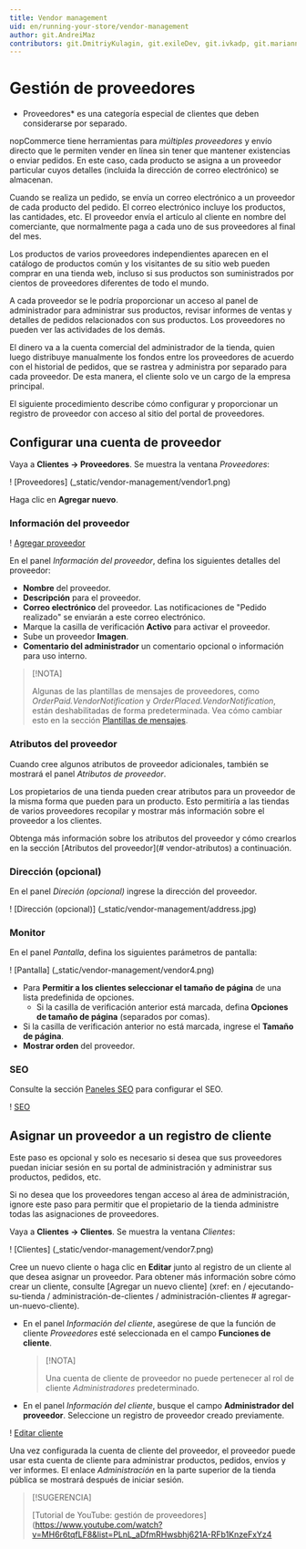```yaml
---
title: Vendor management
uid: en/running-your-store/vendor-management
author: git.AndreiMaz
contributors: git.DmitriyKulagin, git.exileDev, git.ivkadp, git.mariannk
---
```


# Gestión de proveedores

* Proveedores* es una categoría especial de clientes que deben considerarse por separado.

nopCommerce tiene herramientas para *múltiples proveedores* y envío directo que le permiten vender en línea sin tener que mantener existencias o enviar pedidos. En este caso, cada producto se asigna a un proveedor particular cuyos detalles (incluida la dirección de correo electrónico) se almacenan.

Cuando se realiza un pedido, se envía un correo electrónico a un proveedor de cada producto del pedido. El correo electrónico incluye los productos, las cantidades, etc. El proveedor envía el artículo al cliente en nombre del comerciante, que normalmente paga a cada uno de sus proveedores al final del mes.

Los productos de varios proveedores independientes aparecen en el catálogo de productos común y los visitantes de su sitio web pueden comprar en una tienda web, incluso si sus productos son suministrados por cientos de proveedores diferentes de todo el mundo.

A cada proveedor se le podría proporcionar un acceso al panel de administrador para administrar sus productos, revisar informes de ventas y detalles de pedidos relacionados con sus productos. Los proveedores no pueden ver las actividades de los demás.

El dinero va a la cuenta comercial del administrador de la tienda, quien luego distribuye manualmente los fondos entre los proveedores de acuerdo con el historial de pedidos, que se rastrea y administra por separado para cada proveedor. De esta manera, el cliente solo ve un cargo de la empresa principal.

El siguiente procedimiento describe cómo configurar y proporcionar un registro de proveedor con acceso al sitio del portal de proveedores.

## Configurar una cuenta de proveedor

Vaya a **Clientes → Proveedores**. Se muestra la ventana *Proveedores*:

! [Proveedores] (_static/vendor-management/vendor1.png)

Haga clic en **Agregar nuevo**.

### Información del proveedor

! [Agregar proveedor](_static/vendor-management/vendor2.png)

En el panel *Información del proveedor*, defina los siguientes detalles del proveedor:

* **Nombre** del proveedor.
* **Descripción** para el proveedor.
* **Correo electrónico** del proveedor. Las notificaciones de "Pedido realizado" se enviarán a este correo electrónico.
* Marque la casilla de verificación **Activo** para activar el proveedor.
* Sube un proveedor **Imagen**.
* **Comentario del administrador** un comentario opcional o información para uso interno.

> [!NOTA]
>
> Algunas de las plantillas de mensajes de proveedores, como *OrderPaid.VendorNotification* y *OrderPlaced.VendorNotification*, están deshabilitadas de forma predeterminada. Vea cómo cambiar esto en la sección [Plantillas de mensajes](xref:es/running-your-store/content-management/message-templates).

### Atributos del proveedor

Cuando cree algunos atributos de proveedor adicionales, también se mostrará el panel *Atributos de proveedor*.

Los propietarios de una tienda pueden crear atributos para un proveedor de la misma forma que pueden para un producto. Esto permitiría a las tiendas de varios proveedores recopilar y mostrar más información sobre el proveedor a los clientes.

 Obtenga más información sobre los atributos del proveedor y cómo crearlos en la sección [Atributos del proveedor](# vendor-atributos) a continuación.

### Dirección (opcional)
En el panel *Direción (opcional)* ingrese la dirección del proveedor.

! [Dirección (opcional)] (_static/vendor-management/address.jpg)

### Monitor

En el panel *Pantalla*, defina los siguientes parámetros de pantalla:

! [Pantalla] (_static/vendor-management/vendor4.png)

* Para **Permitir a los clientes seleccionar el tamaño de página** de una lista predefinida de opciones.
  * Si la casilla de verificación anterior está marcada, defina **Opciones de tamaño de página** (separados por comas).
* Si la casilla de verificación anterior no está marcada, ingrese el **Tamaño de página**.
* **Mostrar orden** del proveedor.

### SEO

Consulte la sección [Paneles SEO](xref:en/running-your-store/search-engine-optimization#seo-Panels) para configurar el SEO.

! [SEO](_static/vendor-management/seo.jpg)

## Asignar un proveedor a un registro de cliente

Este paso es opcional y solo es necesario si desea que sus proveedores puedan iniciar sesión en su portal de administración y administrar sus productos, pedidos, etc.

Si no desea que los proveedores tengan acceso al área de administración, ignore este paso para permitir que el propietario de la tienda administre todas las asignaciones de proveedores.

Vaya a **Clientes → Clientes**. Se muestra la ventana *Clientes*:

! [Clientes] (_static/vendor-management/vendor7.png)

Cree un nuevo cliente o haga clic en **Editar** junto al registro de un cliente al que desea asignar un proveedor. Para obtener más información sobre cómo crear un cliente, consulte [Agregar un nuevo cliente] (xref: en / ejecutando-su-tienda / administración-de-clientes / administración-clientes # agregar-un-nuevo-cliente).

* En el panel *Información del cliente*, asegúrese de que la función de cliente *Proveedores* esté seleccionada en el campo **Funciones de cliente**.
  > [!NOTA]
  >
  > Una cuenta de cliente de proveedor no puede pertenecer al rol de cliente *Administradores* predeterminado.

* En el panel *Información del cliente*, busque el campo **Administrador del proveedor**. Seleccione un registro de proveedor creado previamente.

! [Editar cliente](_static/vendor-management/edit-customer.jpg)

Una vez configurada la cuenta de cliente del proveedor, el proveedor puede usar esta cuenta de cliente para administrar productos, pedidos, envíos y ver informes. El enlace *Administración* en la parte superior de la tienda pública se mostrará después de iniciar sesión.

> [!SUGERENCIA]
>
> [Tutorial de YouTube: gestión de proveedores](https://www.youtube.com/watch?v=MH6r6tqfLF8&list=PLnL_aDfmRHwsbhj621A-RFb1KnzeFxYz4